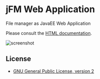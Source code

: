 jFM Web Application
========================

File manager as JavaEE Web Application

Please consult the [HTML documentation](src/main/webapp/jFM.html).

![screenshot](doc/jFM.png?raw=true)


License
-------
* [GNU General Public License, version 2](https://www.gnu.org/licenses/gpl-2.0.html)
